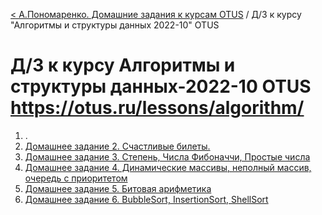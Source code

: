 [< А.Пономаренко. Домашние задания к курсам OTUS](../README.md) / Д/З к курсу "Алгоритмы и структуры данных 2022-10" OTUS
# Д/З к курсу Алгоритмы и структуры данных-2022-10 OTUS https://otus.ru/lessons/algorithm/

1. .
2. [Домашнее задание 2. Счастливые билеты.](hw02/README.md)
3. [Домашнее задание 3. Степень, Числа Фибоначчи, Простые числа](hw03/README.md)
4. [Домашнее задание 4. Динамические массивы, неполный массив, очередь с приоритетом](hw04-baseDataStructures/README.md)
5. [Домашнее задание 5. Битовая арифметика](hw05-bits/README.md)
6. [Домашнее задание 6. BubbleSort, InsertionSort, ShellSort](hw06-simpleSort/README.md)
